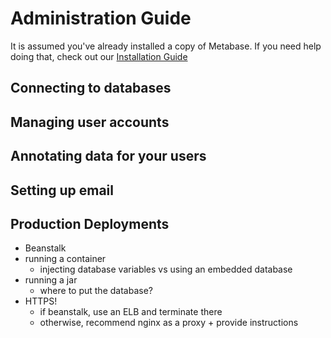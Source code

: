# Administration Guide
It is assumed you've already installed a copy of Metabase. If you need help doing that, check out our [Installation Guide](www.github.com/metabase/metabase-init/issues/X)

## Connecting to databases


## Managing user accounts

## Annotating data for your users

## Setting up email

## Production Deployments
* Beanstalk
* running a container
    * injecting database variables vs using an embedded database
* running a jar
    * where to put the database?
* HTTPS!
	* if beanstalk, use an ELB and terminate there
	* otherwise, recommend nginx as a proxy + provide instructions

